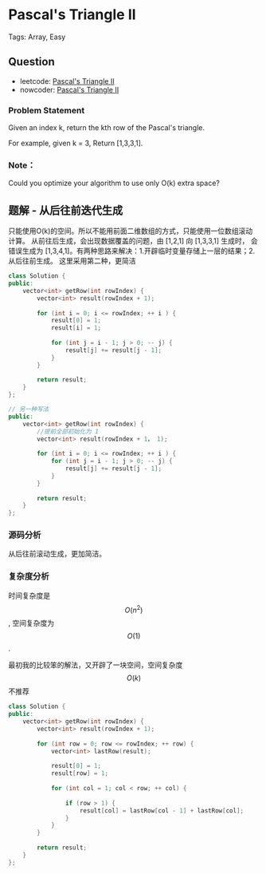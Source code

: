 # Pascal's Triangle II

Tags: Array, Easy

## Question

- leetcode: [Pascal's Triangle II](https://leetcode.com/problems/pascals-triangle-ii/description/)
- nowcoder: [Pascal's Triangle II](https://www.nowcoder.com/practice/a60ee4a1c8a04c3a93f1de3cf9c16f19?tpId=46&tqId=29061&tPage=2&rp=1&ru=%2Fta%2Fleetcode&qru=%2Fta%2Fleetcode%2Fquestion-ranking)

### Problem Statement

Given an index k, return the kth row of the Pascal's triangle.

For example, given k = 3,
Return [1,3,3,1].

### Note：

Could you optimize your algorithm to use only O(k) extra space?

## 题解 - 从后往前迭代生成

只能使用O(k)的空间。所以不能用前面二维数组的方式，只能使用一位数组滚动计算。
从前往后生成，会出现数据覆盖的问题，由 [1,2,1] 向 [1,3,3,1] 生成时， 会错误生成为 [1,3,4,1]。有两种思路来解决：1.开辟临时变量存储上一层的结果；2. 从后往前生成。
这里采用第二种，更简洁

```cpp
class Solution {
public:
    vector<int> getRow(int rowIndex) {
        vector<int> result(rowIndex + 1);
        
        for (int i = 0; i <= rowIndex; ++ i ) {
            result[0] = 1;
            result[i] = 1;
            
            for (int j = i - 1; j > 0; -- j) {
                result[j] += result[j - 1];
            }
        }
        
        return result;
    }
};

// 另一种写法
public:
    vector<int> getRow(int rowIndex) {
        //提前全部初始化为 1
        vector<int> result(rowIndex + 1， 1);
        
        for (int i = 0; i <= rowIndex; ++ i ) {
            for (int j = i - 1; j > 0; -- j) {
                result[j] += result[j - 1];
            }
        }
        
        return result;
    }
};
```

### 源码分析

从后往前滚动生成，更加简洁。


### 复杂度分析

时间复杂度是 $$O(n^2)$$, 空间复杂度为 $$O(1)$$.

最初我的比较笨的解法，又开辟了一块空间，空间复杂度 $$O(k)$$ 不推荐

```cpp
class Solution {
public:
    vector<int> getRow(int rowIndex) {
        vector<int> result(rowIndex + 1);
        
        for (int row = 0; row <= rowIndex; ++ row) {
            vector<int> lastRow(result);
            
            result[0] = 1;
            result[row] = 1;
            
            for (int col = 1; col < row; ++ col) {
                
                if (row > 1) {
                    result[col] = lastRow[col - 1] + lastRow[col];
                }
            }
        }
        
        return result;
    }
};
```